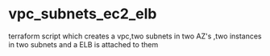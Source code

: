 # vpc_subnets_ec2_elb
terraform script which creates a vpc,two subnets in two AZ's ,two instances in two subnets and a ELB is attached to them
